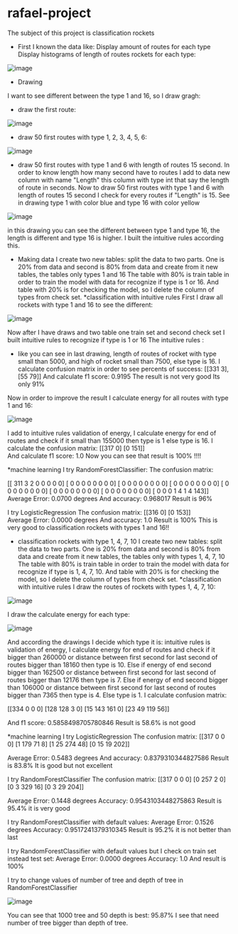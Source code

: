 # rafael-project

The subject of this project is classification rockets

* First I known the data like:
Display amount of routes for each type
Display histograms of length of routes rockets for each type:

![image](https://user-images.githubusercontent.com/86189441/133099751-a970043b-4f39-4128-8723-4c01e981eb95.png)

* Drawing  

I want to see different between the type 1 and 16, so I draw gragh:
- draw the first route:

![image](https://user-images.githubusercontent.com/86189441/133099847-1e008661-c65c-459b-a9de-037cc5a07cdb.png)

- draw 50 first routes with type 1, 2, 3, 4, 5, 6:

![image](https://user-images.githubusercontent.com/86189441/133099886-956da13f-03ef-41d2-ba2e-5a5ea6cd02c5.png)

 
- draw 50 first routes with type 1 and 6 with length of routes 15 second. In order to know length how many second have to routes I add to data new column with name "Length" this column with type int that say the length of route in seconds. Now to draw 50 first routes with type 1 and 6 with length of routes 15 second I check for every routes if "Length" is 15.
See in drawing type 1 with color blue and type 16 with color yellow

![image](https://user-images.githubusercontent.com/86189441/133099921-2d70f9bd-8acf-47f3-8bd3-8444d695d265.png)
 
in this drawing you can see the different between type 1 and type 16, the length is different and type 16 is higher. I built the intuitive rules according this.

* Making data
I create two new tables: split the data to two parts. One is 20% from data and second is 80% from data and create from it new tables, the tables only types 1 and 16
The table with 80% is train table in order to train the model with data for recognize if type is 1 or 16. And table with 20% is for checking the model, so I delete the column of types from check set.
*classification with intuitive rules
First I draw all rockets with type 1 and 16 to see the different:

![image](https://user-images.githubusercontent.com/86189441/133099958-e4c9b963-b04b-4a27-877a-de4cb4a2f439.png)

Now after I have draws and two table one train set and second check set I built intuitive rules to recognize if type is 1 or 16
The intuitive rules :
- like you can see in last drawing, length of routes of rocket with type small than 5000, and high of rocket small than 7500, else type is 16.
I calculate confusion matrix in order to see percents of success:
[[331   3], 
 [55   79]]
 And calculate f1 score: 0.9195
The result is not very good Its only 91%

Now in order to improve the result I calculate energy for all routes with type 1 and 16:

![image](https://user-images.githubusercontent.com/86189441/133099984-311fb1c5-d6c1-42bf-82eb-4e96112c896c.png)
 
I add to intuitive rules validation of energy, I calculate energy for end of routes and check if it small than 155000 then type is 1 else type is 16.
I calculate the confusion matrix:
[[317     0]
 [0     151]]  
And calculate f1 score: 1.0
Now you can see that result is 100% !!!!

*machine learning
I try RandomForestClassifier:
The confusion matrix:


[[ 311  3   2   0   0   0   0   0]
 [  0   0   0   0   0   0   0   0]
 [  0   0   0   0   0   0   0   0]
 [  0   0   0   0   0   0   0   0]
 [  0   0   0   0   0   0   0   0]
 [  0   0   0   0   0   0   0   0]
 [  0   0   0   0   0   0   0   0]
 [  0   0   0   1   4   1   4 143]]
Average Error: 0.0700 degrees
And accuracy: 0.968017
Result is 96%

I try LogisticRegression
The confusion matrix:
[[316     0]
 [0     153]]  
Average Error: 0.0000 degrees
And accuracy: 1.0
Result is 100%
This is very good to classification rockets with types 1 and 16!!
* classification rockets with type 1, 4, 7, 10
I create two new tables: split the data to two parts. One is 20% from data and second is 80% from data and create from it new tables, the tables only with types 1, 4, 7, 10
The table with 80% is train table in order to train the model with data for recognize if type is 1, 4, 7, 10. And table with 20% is for checking the model, so I delete the column of types from check set.
*classification with intuitive rules
I draw the routes of rockets with types 1, 4, 7, 10:

![image](https://user-images.githubusercontent.com/86189441/133100043-4018c9d3-1839-43eb-85da-b3b44ad9365b.png)
 
I draw the calculate energy for each type:

![image](https://user-images.githubusercontent.com/86189441/133100059-5ba5c5df-6da8-4bd6-b0b2-d4f570f0839b.png)

And according the drawings I decide which type it is:
intuitive rules is validation of energy, I calculate energy for end of routes and check if it bigger than 260000 or distance between first second for last second of routes bigger than 18160 then type is 10.
Else if energy of end second bigger than 162500 or distance between first second for last second of routes bigger than 12176 then type is 7.
Else if energy of end second bigger than 106000 or distance between first second for last second of routes bigger than 7365 then type is 4.
Else type is 1.
I calculate confusion matrix:

[[334   0      0     0]
 [128   128    3     0]
 [15    143   161    0]
 [23    49    119   56]]

And f1 score: 0.5858498705780846
Result is 58.6% is not good

*machine learning
I try LogisticRegression
The confusion matrix:
[[317  0     0    0]
 [1  179    71    8]
 [1   25   274   48]
 [0   15    19  202]] 

Average Error: 0.5483 degrees
And accuracy: 0.8379310344827586
Result is 83.8%
It is good but not excellent

I try RandomForestClassifier
The confusion matrix:
[[317   0    0    0]
 [0   257    2    0]
 [0     3   329  16]
 [0     3    29  204]] 
 
Average Error: 0.1448 degrees
Accuracy: 0.9543103448275863
Result is 95.4% it is very good

I try RandomForestClassifier with default values:
Average Error: 0.1526 degrees
Accuracy: 0.9517241379310345
Result is 95.2% it is not better than last

I try RandomForestClassifier with default values but I check on train set instead test set:
Average Error: 0.0000 degrees
Accuracy: 1.0
And result is 100%

I try to change values of number of tree and depth of tree in RandomForestClassifier

![image](https://user-images.githubusercontent.com/86189441/133100403-b21e6e8f-5982-4f83-9ef8-714826579835.png)


You can see that 1000 tree and 50 depth is best: 95.87%
I see that need number of tree bigger than depth of tree.
